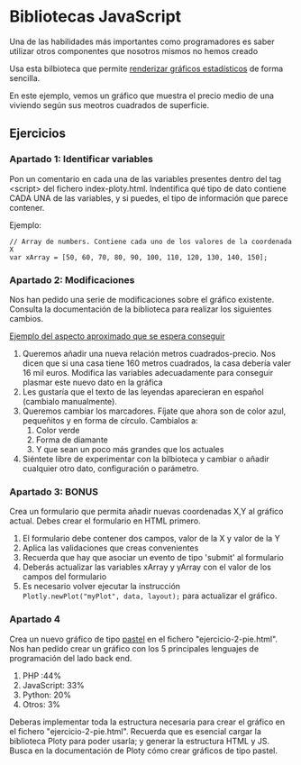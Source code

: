 # Bibliotecas JavaScript

Una de las habilidades más importantes como programadores es saber utilizar otros componentes que nosotros mismos no hemos creado

Usa esta bilbioteca que permite [renderizar gráficos estadísticos](https://plotly.com/javascript/) de forma sencilla.

En este ejemplo, vemos un gráfico que muestra el precio medio de una viviendo según sus meotros cuadrados de superficie.

## Ejercicios

### Apartado 1: Identificar variables 
Pon un comentario en cada una de las variables presentes dentro del tag \<script> del fichero index-ploty.html. Indentifica qué tipo de dato contiene CADA UNA de las variables, y si puedes, el tipo de información que parece contener.

Ejemplo:


```
// Array de numbers. Contiene cada uno de los valores de la coordenada X
var xArray = [50, 60, 70, 80, 90, 100, 110, 120, 130, 140, 150];
```

### Apartado 2: Modificaciones
Nos han pedido una serie de modificaciones sobre el gráfico existente. Consulta la documentación de la biblioteca para realizar los siguientes cambios.

[Ejemplo del aspecto aproximado que se espera conseguir](https://oscarm.tinytake.com/msc/Njg4NDQwNF8xOTU1NzYwOQ)

1. Queremos añadir una nueva relación metros cuadrados-precio. Nos dicen que si una casa tiene 160 metros cuadrados, la casa debería valer 16 mil euros. Modifica las variables adecuadamente para conseguir plasmar este nuevo dato en la gráfica
2. Les gustaría que el texto de las leyendas aparecieran en español (cambialo manualmente). 
3. Queremos cambiar los marcadores. Fíjate que ahora son de color azul, pequeñitos y en forma de círculo. Cambialos a:
   1. Color verde
   2. Forma de diamante
   3. Y que sean un poco más grandes que los actuales
4. Siéntete libre de experimentar con la bilbioteca y cambiar o añadir cualquier otro dato, configuración o parámetro.

### Apartado 3: BONUS

Crea un formulario que permita añadir nuevas coordenadas X,Y al gráfico actual. Debes crear el formulario en HTML primero.

1. El formulario debe contener dos campos, valor de la X y valor de la Y
2. Aplica las validaciones que creas convenientes
3. Recuerda que hay que asociar un evento de tipo 'submit' al formulario
4. Deberás actualizar las variables xArray y yArray con el valor de los campos del formulario
5. Es necesario volver ejecutar la instrucción `    Plotly.newPlot("myPlot", data, layout);` para actualizar el gráfico.

### Apartado 4

Crea un nuevo gráfico de tipo [pastel](https://oscarm.tinytake.com/msc/Njg4NDQwNF8xOTU1NzYwOQ) en el fichero "ejercicio-2-pie.html". Nos han pedido crear un gráfico con los 5 principales lenguajes de programación del lado back end.

1. PHP :44%
2. JavaScript: 33%
3. Python: 20%
4. Otros: 3%

Deberas implementar toda la estructura necesaria para crear el gráfico en el fichero  "ejercicio-2-pie.html". Recuerda que es esencial cargar la biblioteca Ploty para poder usarla; y generar la estructura HTML y JS. Busca en la documentación de Ploty cómo crear gráficos de tipo pastel.
